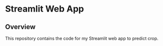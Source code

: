 # Streamlit Web App

## Overview
This repository contains the code for my Streamlit web app to predict crop.
